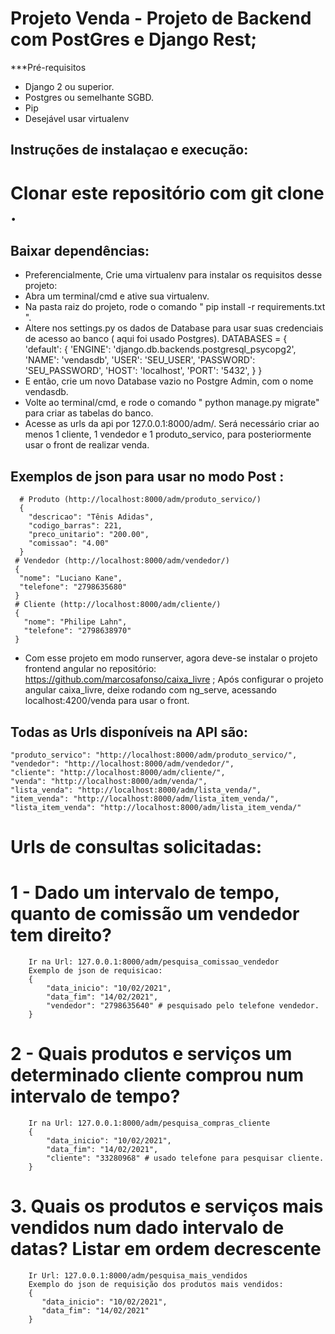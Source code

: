 # Projeto Venda - Projeto de Backend com PostGres e Django Rest;


***Pré-requisitos
* Django 2 ou superior.
* Postgres ou semelhante SGBD.
* Pip
* Desejável usar virtualenv

## Instruções de instalaçao e execução:

# Clonar este repositório com git clone <urldorepositorio>.
  
## Baixar dependências:
  - Preferencialmente, Crie uma virtualenv para instalar os requisitos desse projeto:
  - Abra um terminal/cmd e ative sua virtualenv.
  - Na pasta raiz do projeto, rode o comando " pip install -r requirements.txt ".
  - Altere nos settings.py os dados de Database para usar suas credenciais de acesso ao banco ( aqui foi usado Postgres).
    DATABASES = {
      'default': {
          'ENGINE': 'django.db.backends.postgresql_psycopg2',
          'NAME': 'vendasdb',
          'USER': 'SEU_USER',
          'PASSWORD': 'SEU_PASSWORD',
          'HOST': 'localhost',
          'PORT': '5432',
      }
  }
  - E então, crie um novo Database vazio no Postgre Admin, com o nome vendasdb.
  - Volte ao terminal/cmd, e rode o comando " python manage.py migrate" para criar as tabelas do banco.
  - Acesse as urls da api por 127.0.0.1:8000/adm/. 
   Será necessário criar ao menos 1 cliente, 1 vendedor e 1 produto_servico, para posteriormente usar o front de realizar venda.
 
  ## Exemplos de json para usar no modo Post :
      # Produto (http://localhost:8000/adm/produto_servico/)
      {
        "descricao": "Tênis Adidas",
        "codigo_barras": 221,
        "preco_unitario": "200.00",
        "comissao": "4.00"
      }
     # Vendedor (http://localhost:8000/adm/vendedor/)
     {
      "nome": "Luciano Kane",
      "telefone": "2798635680"
     }
     # Cliente (http://localhost:8000/adm/cliente/)
     {
       "nome": "Philipe Lahn",
       "telefone": "2798638970"
     }

  - Com esse projeto em modo runserver, agora deve-se instalar o projeto frontend angular no repositório: https://github.com/marcosafonso/caixa_livre ;
  Após configurar o projeto angular caixa_livre, deixe rodando com ng_serve, acessando localhost:4200/venda para usar o front.
  
  
## Todas as Urls disponíveis na API são:
    "produto_servico": "http://localhost:8000/adm/produto_servico/",
    "vendedor": "http://localhost:8000/adm/vendedor/",
    "cliente": "http://localhost:8000/adm/cliente/",
    "venda": "http://localhost:8000/adm/venda/",
    "lista_venda": "http://localhost:8000/adm/lista_venda/",
    "item_venda": "http://localhost:8000/adm/lista_item_venda/",
    "lista_item_venda": "http://localhost:8000/adm/lista_item_venda/"

# Urls de consultas solicitadas:
# 1 - Dado um intervalo de tempo, quanto de comissão um vendedor tem direito?
        Ir na Url: 127.0.0.1:8000/adm/pesquisa_comissao_vendedor
        Exemplo de json de requisicao: 
        {
            "data_inicio": "10/02/2021",
            "data_fim": "14/02/2021",
            "vendedor": "2798635640" # pesquisado pelo telefone vendedor.
        }

# 2 - Quais produtos e serviços um determinado cliente comprou num intervalo de tempo?
        Ir na Url: 127.0.0.1:8000/adm/pesquisa_compras_cliente
        {
            "data_inicio": "10/02/2021",
            "data_fim": "14/02/2021",
            "cliente": "33280968" # usado telefone para pesquisar cliente.
        }

# 3. Quais os produtos e serviços mais vendidos num dado intervalo de datas? Listar em ordem decrescente
        Ir Url: 127.0.0.1:8000/adm/pesquisa_mais_vendidos
        Exemplo do json de requisição dos produtos mais vendidos: 
        {
           "data_inicio": "10/02/2021",
           "data_fim": "14/02/2021"
        }

